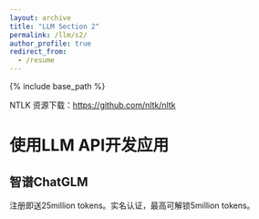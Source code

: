 ```yaml
---
layout: archive
title: "LLM Section 2"
permalink: /llm/s2/
author_profile: true
redirect_from:
  - /resume
---
```


{% include base_path %}

NTLK 资源下载：https://github.com/nltk/nltk


# 使用LLM API开发应用

## 智谱ChatGLM
注册即送25million tokens。实名认证，最高可解锁5million tokens。
